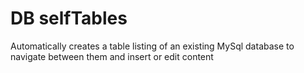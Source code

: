 # DB selfTables
Automatically creates a table listing of an existing MySql database to navigate between them and insert or edit content
